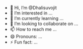 - 👋 Hi, I’m @Dhalisuvojit
- 👀 I’m interested in ...
- 🌱 I’m currently learning ...
- 💞️ I’m looking to collaborate on ...
- 📫 How to reach me ...
- 😄 Pronouns: ...
- ⚡ Fun fact: ...

<!---
Dhalisuvojit/Dhalisuvojit is a ✨ special ✨ repository because its `README.md` (this file) appears on your GitHub profile.
You can click the Preview link to take a look at your changes.
--->
